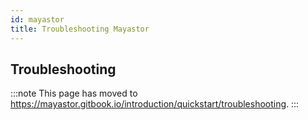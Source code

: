 ```yaml
---
id: mayastor
title: Troubleshooting Mayastor
---
```


## Troubleshooting

:::note
This page has moved to https://mayastor.gitbook.io/introduction/quickstart/troubleshooting.
:::
